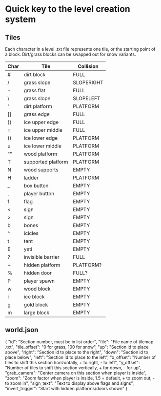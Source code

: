 # Quick key to the level creation system

## Tiles
Each character in a level .txt file represents one tile, or the starting point of a block.
Dirt/grass blocks can be swapped out for snow variants.

| Char | Tile       		| Collision |
|------|--------------------|-----------|
| #    | dirt block 		| FULL      |
| /    | grass slope		| SLOPERIGHT|
| -    | grass flat     	| FULL      |
| \    | grass slope		| SLOPELEFT |
| '    | dirt platform  	| PLATFORM  |
| []   | grass edge     	| FULL      |
| {}   | ice upper edge  	| FULL 		|
| =    | ice upper middle  	| FULL 		|
| ()   | ice lower edge  	| PLATFORM 	|
| u    | ice lower middle  	| PLATFORM 	|
| ""   | wood platform  	| PLATFORM  |
| T    | supported platform | PLATFORM  |
| N    | wood supports 		| EMPTY  	|
| H    | ladder 			| PLATFORM  |
| _    | box button 		| EMPTY  	|
| ,    | player button 		| EMPTY  	|
| f    | flag 				| EMPTY  	|
| <    | sign 				| EMPTY  	|
| >    | sign 				| EMPTY  	|
| b    | bones				| EMPTY  	|
| ^    | icicles			| EMPTY  	|
| t    | tent  				| EMPTY 	|
| E    | yeti  				| EMPTY 	|
| ?    | invisible barrier  | FULL 		|
| ~    | hidden platform  	| PLATFORM? |
| %    | hidden door  		| FULL? 	|
| P    | player spawn  		| EMPTY 	|
| w    | wood block  		| EMPTY 	|
| i    | ice block  		| EMPTY 	|
| g    | gold block  		| EMPTY 	|
| m    | large block  		| EMPTY 	|

## world.json
{
	"id": "Section number, must be in list order",
	"file": "File name of tilemap .txt",
	"tile_offset": "0 for grass, 100 for snow",
	"up": "Section id to place above",
	"right": "Section id to place to the right",
	"down": "Section id to place below",
	"left": "Section id to place to the left",
	"x_offset": "Number of tiles to shift this section horizontally, + to right, - to left",
	"y_offset": "Number of tiles to shift this section vertically, + for down, - for up",
	"grab_camera": "Center camera on this section when player is inside",
	"zoom": "Zoom factor when player is inside, 1.5 = default, + to zoom out, - to zoom in",
	"sign_text": "Text to display above flags and signs",
	"invert_trigger": "Start with hidden platforms/doors shown"
}


